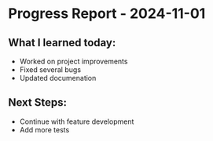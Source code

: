 # Progress Report - 2024-11-01
## What I learned today:
- Worked on project improvements
- Fixed several bugs
- Updated documenation

## Next Steps:
- Continue with feature development
- Add more tests
